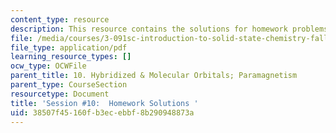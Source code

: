 ```yaml
---
content_type: resource
description: This resource contains the solutions for homework problems.
file: /media/courses/3-091sc-introduction-to-solid-state-chemistry-fall-2010/38507f45160fb3ecebbf8b290948873a_MIT3_091SCF09_hw10_sol.pdf
file_type: application/pdf
learning_resource_types: []
ocw_type: OCWFile
parent_title: 10. Hybridized & Molecular Orbitals; Paramagnetism
parent_type: CourseSection
resourcetype: Document
title: 'Session #10:  Homework Solutions '
uid: 38507f45-160f-b3ec-ebbf-8b290948873a
---
```

